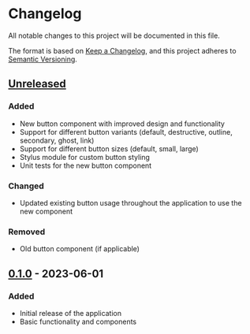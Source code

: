 # Changelog

All notable changes to this project will be documented in this file.

The format is based on [Keep a Changelog](https://keepachangelog.com/en/1.0.0/),
and this project adheres to [Semantic Versioning](https://semver.org/spec/v2.0.0.html).

## [Unreleased]

### Added

- New button component with improved design and functionality
- Support for different button variants (default, destructive, outline, secondary, ghost, link)
- Support for different button sizes (default, small, large)
- Stylus module for custom button styling
- Unit tests for the new button component

### Changed

- Updated existing button usage throughout the application to use the new component

### Removed

- Old button component (if applicable)

## [0.1.0] - 2023-06-01

### Added

- Initial release of the application
- Basic functionality and components

[Unreleased]: https://github.com/yourusername/yourrepository/compare/v0.1.0...HEAD
[0.1.0]: https://github.com/yourusername/yourrepository/releases/tag/v0.1.0